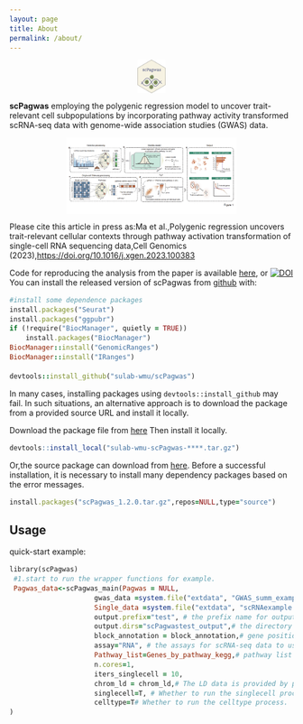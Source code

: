 ```yaml
---
layout: page
title: About
permalink: /about/
---
```


<img src="/public/img/logo.png" width="10%" style="display: block; margin: auto;" />

**scPagwas** employing the polygenic regression model to uncover trait-relevant cell subpopulations by incorporating pathway activity transformed scRNA-seq data with genome-wide association studies (GWAS) data.

<img src="/public/img/Figure 1_v3_00.png" width="60%" style="display: block; margin: auto;" />

Please cite this article in press as:Ma et al.,Polygenic regression uncovers trait-relevant cellular contexts through pathway activation transformation of single-cell RNA sequencing data,Cell Genomics (2023),https://doi.org/10.1016/j.xgen.2023.100383

Code for reproducing the analysis from the paper is available [here](https://github.com/dengchunyu/scPagwas_reproduce), or [![DOI](https://zenodo.org/badge/DOI/10.5281/zenodo.8137370.svg)](https://doi.org/10.5281/zenodo.8137370)
You can install the released version of scPagwas from [github](https://github.com/sulab-wmu/scPagwas) with: 

```ruby
#install some dependence packages
install.packages("Seurat")
install.packages("ggpubr")
if (!require("BiocManager", quietly = TRUE))
    install.packages("BiocManager")
BiocManager::install("GenomicRanges")
BiocManager::install("IRanges")

devtools::install_github("sulab-wmu/scPagwas")
```

In many cases, installing packages using `devtools::install_github` may fail. In such situations, an alternative approach is to download the package from a provided source URL and install it locally.

Download the package file from [here](https://api.github.com/repos/sulab-wmu/scPagwas/tarball/HEAD)
Then install it locally.
```r
devtools::install_local("sulab-wmu-scPagwas-****.tar.gz")
```

Or,the source package can download from [here](https://github.com/dengchunyu/scPagwas_source).
Before a successful installation, it is necessary to install many dependency packages based on the error messages.
```ruby
install.packages("scPagwas_1.2.0.tar.gz",repos=NULL,type="source")
```

## Usage 
quick-start example: 
```ruby
library(scPagwas)
 #1.start to run the wrapper functions for example.
 Pagwas_data<-scPagwas_main(Pagwas = NULL,
                     gwas_data =system.file("extdata", "GWAS_summ_example.txt", package = "scPagwas"), # The GWAS Summary statistics files 
                     Single_data =system.file("extdata", "scRNAexample.rds", package = "scPagwas"),# scRNA-seq data in seruat format with "RNA" assays and normalized.
                     output.prefix="test", # the prefix name for output files
                     output.dirs="scPagwastest_output",# the directory file's name for output
                     block_annotation = block_annotation,# gene position in chromosome is provided by package.
                     assay="RNA", # the assays for scRNA-seq data to use.
                     Pathway_list=Genes_by_pathway_kegg,# pathway list is provided by package, including gene symbols.
                     n.cores=1,
                     iters_singlecell = 10,
                     chrom_ld = chrom_ld,# The LD data is provided by package.
                     singlecell=T, # Whether to run the singlecell process.
                     celltype=T# Whether to run the celltype process.
)
```
